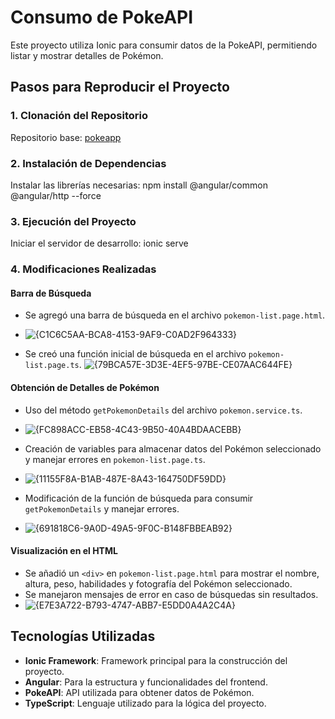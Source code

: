 # Consumo de PokeAPI

Este proyecto utiliza Ionic para consumir datos de la PokeAPI, permitiendo listar y mostrar detalles de Pokémon.

## Pasos para Reproducir el Proyecto

### 1. Clonación del Repositorio
Repositorio base: [pokeapp](https://github.com/jzaldumbide/pokeapp/blob/main/README.md#consumo-de-apis-con-ionic)

### 2. Instalación de Dependencias
Instalar las librerías necesarias:
npm install @angular/common @angular/http --force

### 3. Ejecución del Proyecto
Iniciar el servidor de desarrollo:
ionic serve

### 4. Modificaciones Realizadas

#### Barra de Búsqueda
- Se agregó una barra de búsqueda en el archivo `pokemon-list.page.html`.
- ![{C1C6C5AA-BCA8-4153-9AF9-C0AD2F964333}](https://github.com/user-attachments/assets/bc05cad9-e4e9-40cc-9e9e-ec4d5ae0213d)

- Se creó una función inicial de búsqueda en el archivo `pokemon-list.page.ts`.
![{79BCA57E-3D3E-4EF5-97BE-CE07AAC644FE}](https://github.com/user-attachments/assets/03c810a4-1ee8-4f1a-954b-0cd311768df3)

#### Obtención de Detalles de Pokémon
- Uso del método `getPokemonDetails` del archivo `pokemon.service.ts`.
- ![{FC898ACC-EB58-4C43-9B50-40A4BDAACEBB}](https://github.com/user-attachments/assets/ce7625f0-ef5d-4dd9-aa7d-03d6dd732659)

- Creación de variables para almacenar datos del Pokémon seleccionado y manejar errores en `pokemon-list.page.ts`.
- ![{11155F8A-B1AB-487E-8A43-164750DF59DD}](https://github.com/user-attachments/assets/0fe289c7-ec23-4f51-a202-224a436bcf13)

- Modificación de la función de búsqueda para consumir `getPokemonDetails` y manejar errores.
- ![{691818C6-9A0D-49A5-9F0C-B148FBBEAB92}](https://github.com/user-attachments/assets/1df368b1-1ed2-4d60-a74d-1ff584f64c6b)


#### Visualización en el HTML
- Se añadió un `<div>` en `pokemon-list.page.html` para mostrar el nombre, altura, peso, habilidades y fotografía del Pokémon seleccionado.
- Se manejaron mensajes de error en caso de búsquedas sin resultados.
- ![{E7E3A722-B793-4747-ABB7-E5DD0A4A2C4A}](https://github.com/user-attachments/assets/7f3670a5-ab41-460b-b9c2-9e3e037caacb)


## Tecnologías Utilizadas
- **Ionic Framework**: Framework principal para la construcción del proyecto.
- **Angular**: Para la estructura y funcionalidades del frontend.
- **PokeAPI**: API utilizada para obtener datos de Pokémon.
- **TypeScript**: Lenguaje utilizado para la lógica del proyecto.

